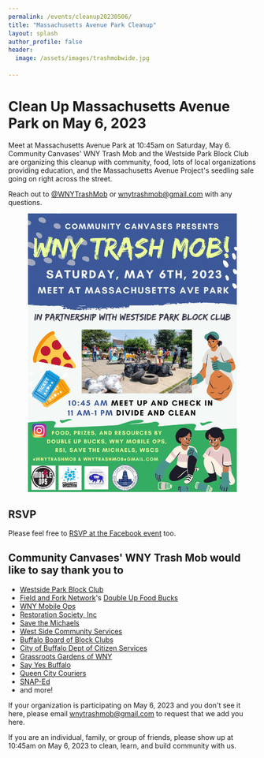 ```yaml
---
permalink: /events/cleanup20230506/
title: "Massachusetts Avenue Park Cleanup"
layout: splash
author_profile: false
header:
  image: /assets/images/trashmobwide.jpg

---
```


# Clean Up Massachusetts Avenue Park on May 6, 2023


Meet at Massachusetts Avenue Park at 10:45am on Saturday, May 6. Community Canvases' WNY Trash Mob and the Westside Park Block Club are organizing this cleanup with community, food, lots of local organizations providing education, and the Massachusetts Avenue Project's seedling sale going on right across the street.

Reach out to [@WNYTrashMob](https://www.instagram.com/wnytrashmob/) or [wnytrashmob@gmail.com](mailto:wnytrashmob@gmail.com) with any questions.

<figure style="max-width: 900px" class="align-center">
  <img src="/assets/images/posters/Cleanup-May-6-2023.jpg" alt="Cleanup Poster">
</figure> 

## RSVP

Please feel free to [RSVP at the Facebook event](https://www.facebook.com/events/5971316449645895) too.

## Community Canvases' WNY Trash Mob would like to say thank you to

- [Westside Park Block Club](https://www.facebook.com/groups/1728245870767705)
- [Field and Fork Network](https://www.fieldandforknetwork.com)'s
  [Double Up Food Bucks](https://doubleupnys.com)
- [WNY Mobile Ops](https://www.wnymobileops.com)
- [Restoration Society, Inc](https://rsiwny.org)
- [Save the Michaels](https://savethemichaels.org)
- [West Side Community Services](http://wscsbuffalo.org/)
- [Buffalo Board of Block Clubs](
  https://www.buffalony.gov/734/Buffalo-Board-of-Block-Clubs)
- [City of Buffalo Dept of Citizen Services](
  https://www.buffalony.gov/1218/Division-of-Citizen-Services)
- [Grassroots Gardens of WNY](https://www.grassrootsgardens.org)
- [Say Yes Buffalo](https://sayyesbuffalo.org)
- [Queen City Couriers](https://www.qccouriers.com)
- [SNAP-Ed](https://snaped.fns.usda.gov)
- and more!

If your organization is participating on May 6, 2023 and you don't see it here,
please email [wnytrashmob@gmail.com](mailto:wnytrashmob@gmail.com) to request
that we add you here.

If you are an individual, family, or group of friends, please show up at
10:45am on May 6, 2023 to clean, learn, and build community with us.

